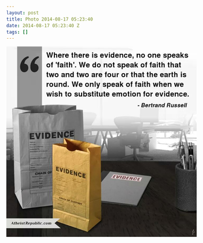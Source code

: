 ```yaml
---
layout: post
title: Photo 2014-08-17 05:23:40
date: 2014-08-17 05:23:40 Z
tags: []
---
```

![](/media/2014/08/94975165143.jpg)
